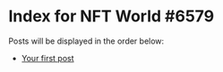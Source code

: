 # Index for NFT World #6579
Posts will be displayed in the order below:

- [Your first post](./001-first.md)

